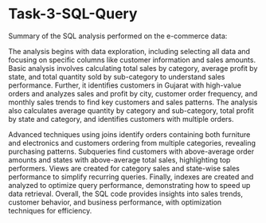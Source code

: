 # Task-3-SQL-Query

Summary of the SQL analysis performed on the e-commerce data:

The analysis begins with data exploration, including selecting all data and focusing on specific columns like customer information and sales amounts. Basic analysis involves calculating total sales by category, average profit by state, and total quantity sold by sub-category to understand sales performance. Further, it identifies customers in Gujarat with high-value orders and analyzes sales and profit by city, customer order frequency, and monthly sales trends to find key customers and sales patterns. The analysis also calculates average quantity by category and sub-category, total profit by state and category, and identifies customers with multiple orders.

Advanced techniques using joins identify orders containing both furniture and electronics and customers ordering from multiple categories, revealing purchasing patterns. Subqueries find customers with above-average order amounts and states with above-average total sales, highlighting top performers. Views are created for category sales and state-wise sales performance to simplify recurring queries. Finally, indexes are created and analyzed to optimize query performance, demonstrating how to speed up data retrieval. Overall, the SQL code provides insights into sales trends, customer behavior, and business performance, with optimization techniques for efficiency.
